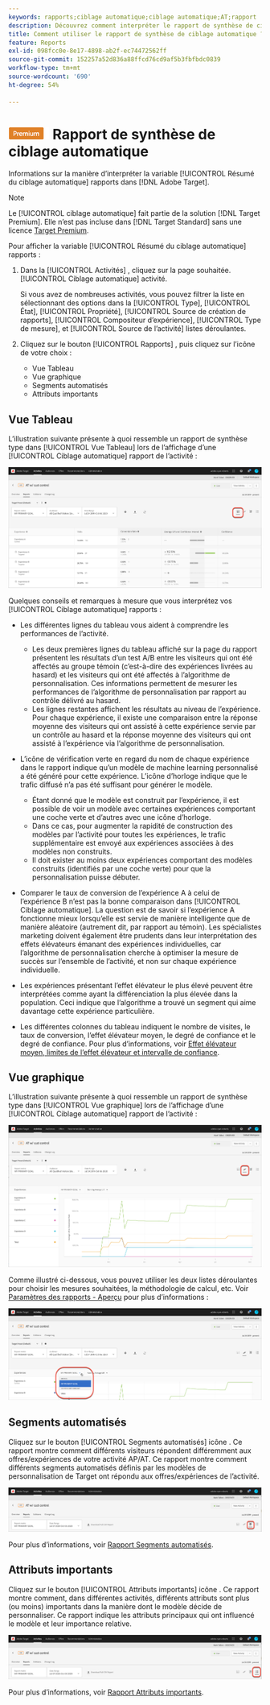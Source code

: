 ```yaml
---
keywords: rapports;ciblage automatique;ciblage automatique;AT;rapport
description: Découvrez comment interpréter le rapport de synthèse de ciblage automatique dans Adobe Target. Vous pouvez passer aux rapports Segments automatisés et Attributs importants à partir de ce rapport.
title: Comment utiliser le rapport de synthèse de ciblage automatique ?
feature: Reports
exl-id: 098fcc0e-8e17-4898-ab2f-ec74472562ff
source-git-commit: 152257a52d836a88ffcd76cd9af5b3fbfbdc0839
workflow-type: tm+mt
source-wordcount: '690'
ht-degree: 54%

---
```


# ![PREMIUM](/help/main/assets/premium.png) Rapport de synthèse de ciblage automatique

Informations sur la manière d’interpréter la variable [!UICONTROL Résumé du ciblage automatique] rapports dans [!DNL Adobe Target].

>[!NOTE]
>
>Le [!UICONTROL ciblage automatique] fait partie de la solution [!DNL Target Premium]. Elle n’est pas incluse dans [!DNL Target Standard] sans une licence [Target Premium](/help/main/c-intro/intro.md#premium).

Pour afficher la variable [!UICONTROL Résumé du ciblage automatique] rapports :

1. Dans la [!UICONTROL Activités] , cliquez sur la page souhaitée. [!UICONTROL Ciblage automatique] activité.

   Si vous avez de nombreuses activités, vous pouvez filtrer la liste en sélectionnant des options dans la [!UICONTROL Type], [!UICONTROL État], [!UICONTROL Propriété], [!UICONTROL Source de création de rapports], [!UICONTROL Compositeur d’expérience], [!UICONTROL Type de mesure], et [!UICONTROL Source de l’activité] listes déroulantes.

1. Cliquez sur le bouton [!UICONTROL Rapports] , puis cliquez sur l’icône de votre choix :

   * Vue Tableau
   * Vue graphique
   * Segments automatisés
   * Attributs importants

## Vue Tableau

L’illustration suivante présente à quoi ressemble un rapport de synthèse type dans [!UICONTROL Vue Tableau] lors de l’affichage d’une [!UICONTROL Ciblage automatique] rapport de l’activité :

![Rapport d’affichage de tableau de ciblage automatique](/help/main/c-reports/assets/at-table-view.png)

Quelques conseils et remarques à mesure que vous interprétez vos [!UICONTROL Ciblage automatique] rapports :

* Les différentes lignes du tableau vous aident à comprendre les performances de l’activité.

   * Les deux premières lignes du tableau affiché sur la page du rapport présentent les résultats d’un test A/B entre les visiteurs qui ont été affectés au groupe témoin (c’est-à-dire des expériences livrées au hasard) et les visiteurs qui ont été affectés à l’algorithme de personnalisation. Ces informations permettent de mesurer les performances de l’algorithme de personnalisation par rapport au contrôle délivré au hasard.
   * Les lignes restantes affichent les résultats au niveau de l’expérience. Pour chaque expérience, il existe une comparaison entre la réponse moyenne des visiteurs qui ont assisté à cette expérience servie par un contrôle au hasard et la réponse moyenne des visiteurs qui ont assisté à l’expérience via l’algorithme de personnalisation.

* L’icône de vérification verte en regard du nom de chaque expérience dans le rapport indique qu’un modèle de machine learning personnalisé a été généré pour cette expérience. L’icône d’horloge indique que le trafic diffusé n’a pas été suffisant pour générer le modèle.

   * Étant donné que le modèle est construit par l’expérience, il est possible de voir un modèle avec certaines expériences comportant une coche verte et d’autres avec une icône d’horloge.
   * Dans ce cas, pour augmenter la rapidité de construction des modèles par l’activité pour toutes les expériences, le trafic supplémentaire est envoyé aux expériences associées à des modèles non construits.
   * Il doit exister au moins deux expériences comportant des modèles construits (identifiés par une coche verte) pour que la personnalisation puisse débuter.

* Comparer le taux de conversion de l’expérience A à celui de l’expérience B n’est pas la bonne comparaison dans [!UICONTROL Ciblage automatique]. La question est de savoir si l’expérience A fonctionne mieux lorsqu’elle est servie de manière intelligente que de manière aléatoire (autrement dit, par rapport au témoin). Les spécialistes marketing doivent également être prudents dans leur interprétation des effets élévateurs émanant des expériences individuelles, car l’algorithme de personnalisation cherche à optimiser la mesure de succès sur l’ensemble de l’activité, et non sur chaque expérience individuelle.
* Les expériences présentant l’effet élévateur le plus élevé peuvent être interprétées comme ayant la différenciation la plus élevée dans la population. Ceci indique que l’algorithme a trouvé un segment qui aime davantage cette expérience particulière.
* Les différentes colonnes du tableau indiquent le nombre de visites, le taux de conversion, l’effet élévateur moyen, le degré de confiance et le degré de confiance. Pour plus d’informations, voir [Effet élévateur moyen, limites de l’effet élévateur et intervalle de confiance](/help/main/c-reports/c-report-settings/average-lift-bounds-and-confidence-interval.md).

## Vue graphique

L’illustration suivante présente à quoi ressemble un rapport de synthèse type dans [!UICONTROL Vue graphique] lors de l’affichage d’une [!UICONTROL Ciblage automatique] rapport de l’activité :

![Rapport d’affichage de graphique de ciblage automatique](/help/main/c-reports/assets/at-graph-view.png)

Comme illustré ci-dessous, vous pouvez utiliser les deux listes déroulantes pour choisir les mesures souhaitées, la méthodologie de calcul, etc. Voir [Paramètres des rapports - Aperçu](/help/main/c-reports/c-report-settings/report-settings.md) pour plus d’informations :

![Rapport d’affichage de graphique de ciblage automatique](/help/main/c-reports/assets/at-graph-view-2.png)

## Segments automatisés

Cliquez sur le bouton [!UICONTROL Segments automatisés] icône . Ce rapport montre comment différents visiteurs répondent différemment aux offres/expériences de votre activité AP/AT. Ce rapport montre comment différents segments automatisés définis par les modèles de personnalisation de Target ont répondu aux offres/expériences de l’activité.

![Icône Segments automatisés](/help/main/c-reports/assets/icon-automated-sements.png)

Pour plus d’informations, voir [Rapport Segments automatisés](/help/main/c-reports/c-personalization-insights-reports/automated-segments-report.md).

## Attributs importants

Cliquez sur le bouton [!UICONTROL Attributs importants] icône . Ce rapport montre comment, dans différentes activités, différents attributs sont plus (ou moins) importants dans la manière dont le modèle décide de personnaliser. Ce rapport indique les attributs principaux qui ont influencé le modèle et leur importance relative.

![Icône Attributs importants](/help/main/c-reports/assets/icon-important-attributes.png)

Pour plus d’informations, voir [Rapport Attributs importants](/help/main/c-reports/c-personalization-insights-reports/important-attributes-report.md).
